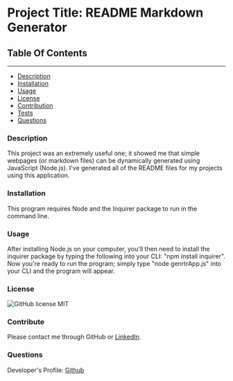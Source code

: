 
# Project Title: README Markdown Generator

## Table Of Contents
----------------------
* [Description](#description)
* [Installation](#installation)
* [Usage](#usage)
* [License](#license)
* [Contribution](#contribution)
* [Tests](#test)
* [Questions](#questions)



### Description
This project was an extremely useful one; it showed me that simple webpages (or markdown files) can be dynamically generated using JavaScript (Node.js). I've generated all of the README files for my projects using this application. 

### Installation
This program requires Node and the Inquirer package to run in the command line. 

### Usage
After installing Node.js on your computer, you'll then need to install the inquirer package by typing the following into your CLI: "npm install inquirer". 
Now you're ready to run the program; simply type "node genrtrApp.js" into your CLI and the program will appear. 

### License
![GitHub license](https://img.shields.io/badge/license-MIT-green.svg)
MIT

### Contribute
Please contact me through GitHub or [LinkedIn](https://www.linkedin.com/in/noorullah-wardak-b35b1a23a?trk=public_profile_samename-profile). 

### Questions
Developer's Profile:
[Github](https://github.com/786-go)

    